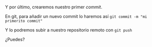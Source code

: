 Y por último, crearemos nuestro primer *commit*.

En git, para añadir un nuevo commit lo haremos así `git commit -m "mi primerito commit"`

Y lo podremos subir a nuestro repositorio remoto con `git push`

¿Puedes?
